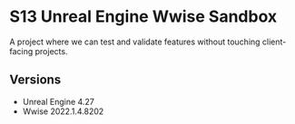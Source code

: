 # S13 Unreal Engine Wwise Sandbox
A project where we can test and validate features without touching client-facing projects.

## Versions
- Unreal Engine 4.27
- Wwise 2022.1.4.8202
